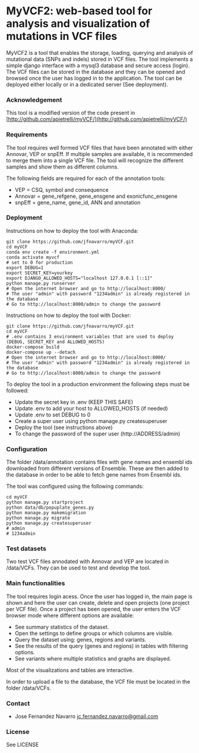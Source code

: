 

# MyVCF2: web-based tool for analysis and visualization of mutations in VCF files

MyVCF2 is a tool that enables the storage, loading, querying and analysis of mutational
data (SNPs and indels) stored in VCF files. The tool implements a simple django 
interface with a mysql3 database and secure access (login). The VCF files can be 
stored in the database and they can be opened and browsed once the user has logged
in to the application. The tool can be deployed either locally or in a dedicated
server (See deployment).

### Acknowledgement

This tool is a modified version of the code present in [http://github.com/apietrelli/myVCF/](http://github.com/apietrelli/myVCF/)

### Requirements 

The tool requires well formed VCF files that have been annotated with either Annovar,
VEP or snpEff. If multiple samples are available, it is recommended to merge them into
a single VCF file. The tool will recognize the different samples and show them as different
columns. 

The following fields are required for each of the annotation tools:

* VEP = CSQ, symbol and consequence 
* Annovar = gene_refgene, gene_ensgene and exonicfunc_ensgene
* snpEff = gene_name, gene_id, ANN and annotation

### Deployment

Instructions on how to deploy the tool with Anaconda:


``` shell
git clone https://github.com/jfnavarro/myVCF.git
cd myVCF
conda env create -f environment.yml
conda activate myvcf
# set to 0 for production
export DEBUG=1
export SECRET_KEY=yourkey
export DJANGO_ALLOWED_HOSTS="localhost 127.0.0.1 [::1]"
python manage.py runserver
# Open the internet browser and go to http://localhost:8000/
# The user "admin" with password "1234admin" is already registered in the database
# Go to http://localhost:8000/admin to change the password
```

Instructions on how to deploy the tool with Docker:


``` shell
git clone https://github.com/jfnavarro/myVCF.git
cd myVCF
# .env contains 3 environment variables that are used to deploy (DEBUG, SECRET_KEY and ALLOWED_HOSTS)
docker-compose build
docker-compose up --detach
# Open the internet browser and go to http://localhost:8000/
# The user "admin" with password "1234admin" is already registered in the database
# Go to http://localhost:8000/admin to change the password
```

To deploy the tool in a production environment the following
steps must be followed:

* Update the secret key in .env (KEEP THIS SAFE)
* Update .env to add your host to ALLOWED_HOSTS (if needed)
* Update .env to set DEBUG to 0
* Create a super user using python manage.py createsuperuser
* Deploy the tool (see instructions above)
* To change the password of the super user (http://ADDRESS/admin)

### Configuration

The folder /data/annotation contains files with gene names and ensembl ids 
downloaded from different versions of Ensemble. These are then added to the database
in order to be able to fetch gene names from Ensembl ids. 

The tool was configured using the following commands:

``` shell
cd myVCF
python manage.py startproject 
python data/db/popuplate_genes.py 
python manage.py makemigration
python manage.py migrate
python manage.py createsuperuser
# admin 
# 1234admin
``` 

### Test datasets
Two test VCF files annodated with Annovar and VEP are located
in /data/VCFs. They can be used to test and develop the tool. 

### Main functionalities

The tool requires login acess. Once the user has logged in, the main page
is shown and here the user can create, delete and open projects (one project per VCF file).
Once a project has been opened, the user enters the VCF browser mode where different
options are available: 

* See summary statistics of the dataset.
* Open the settings to define groups or which columns are visible.
* Query the dataset using: genes, regions and variants. 
* See the results of the query (genes and regions) in tables with filtering options. 
* See variants where multiple statistics and graphs are displayed. 

Most of the visualizations and tables are interactive. 

In order to upload a file to the database, the VCF file must
be located in the folder /data/VCFs. 

### Contact

* Jose Fernandez Navarro [jc.fernandez.navarro@gmail.com](mailto:jc.fernandez.navarro@gmail.com)

### License 
See LICENSE

